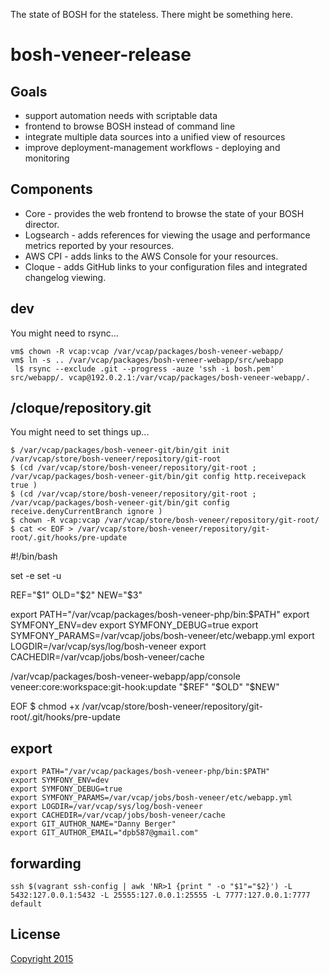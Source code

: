 The state of BOSH for the stateless. There might be something here.


# bosh-veneer-release


## Goals

 * support automation needs with scriptable data
 * frontend to browse BOSH instead of command line
 * integrate multiple data sources into a unified view of resources
 * improve deployment-management workflows - deploying and monitoring


## Components

 * Core - provides the web frontend to browse the state of your BOSH director.
 * Logsearch - adds references for viewing the usage and performance metrics reported by your resources.
 * AWS CPI - adds links to the AWS Console for your resources.
 * Cloque - adds GitHub links to your configuration files and integrated changelog viewing.


## dev

You might need to rsync...

    vm$ chown -R vcap:vcap /var/vcap/packages/bosh-veneer-webapp/
    vm$ ln -s .. /var/vcap/packages/bosh-veneer-webapp/src/webapp
     l$ rsync --exclude .git --progress -auze 'ssh -i bosh.pem' src/webapp/. vcap@192.0.2.1:/var/vcap/packages/bosh-veneer-webapp/.


## /cloque/repository.git

You might need to set things up...

    $ /var/vcap/packages/bosh-veneer-git/bin/git init /var/vcap/store/bosh-veneer/repository/git-root
    $ (cd /var/vcap/store/bosh-veneer/repository/git-root ; /var/vcap/packages/bosh-veneer-git/bin/git config http.receivepack true )
    $ (cd /var/vcap/store/bosh-veneer/repository/git-root ; /var/vcap/packages/bosh-veneer-git/bin/git config receive.denyCurrentBranch ignore )
    $ chown -R vcap:vcap /var/vcap/store/bosh-veneer/repository/git-root/
    $ cat << EOF > /var/vcap/store/bosh-veneer/repository/git-root/.git/hooks/pre-update
#!/bin/bash

set -e
set -u

REF="$1"
OLD="$2"
NEW="$3"

export PATH="/var/vcap/packages/bosh-veneer-php/bin:$PATH"
export SYMFONY_ENV=dev
export SYMFONY_DEBUG=true
export SYMFONY_PARAMS=/var/vcap/jobs/bosh-veneer/etc/webapp.yml
export LOGDIR=/var/vcap/sys/log/bosh-veneer
export CACHEDIR=/var/vcap/jobs/bosh-veneer/cache

/var/vcap/packages/bosh-veneer-webapp/app/console veneer:core:workspace:git-hook:update "$REF" "$OLD" "$NEW"

EOF
    $ chmod +x /var/vcap/store/bosh-veneer/repository/git-root/.git/hooks/pre-update


## export

    export PATH="/var/vcap/packages/bosh-veneer-php/bin:$PATH"
    export SYMFONY_ENV=dev
    export SYMFONY_DEBUG=true
    export SYMFONY_PARAMS=/var/vcap/jobs/bosh-veneer/etc/webapp.yml
    export LOGDIR=/var/vcap/sys/log/bosh-veneer
    export CACHEDIR=/var/vcap/jobs/bosh-veneer/cache
    export GIT_AUTHOR_NAME="Danny Berger"
    export GIT_AUTHOR_EMAIL="dpb587@gmail.com"


## forwarding

    ssh $(vagrant ssh-config | awk 'NR>1 {print " -o "$1"="$2}') -L 5432:127.0.0.1:5432 -L 25555:127.0.0.1:25555 -L 7777:127.0.0.1:7777 default

## License

[Copyright 2015](./LICENSE)
